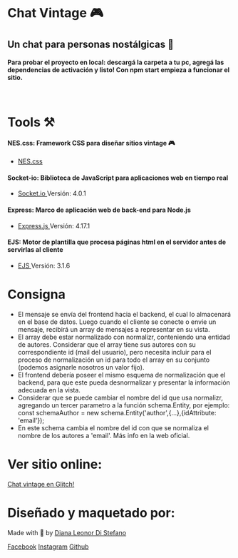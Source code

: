 # Chat Vintage 🎮
## Un chat para personas nostálgicas 💖

#### Para probar el proyecto en local: descargá la carpeta a tu pc, agregá las dependencias de activación y listo! Con npm start empieza a funcionar el sitio. 
<br>

# Tools ⚒
#### NES.css: Framework CSS para diseñar sitios vintage 🎮 
* <a href="https://nostalgic-css.github.io/NES.css/">NES.css </a>
#### Socket-io: Biblioteca de JavaScript para aplicaciones web en tiempo real
* <a href="https://socket.io/">Socket.io </a> Versión: 4.0.1
#### Express: Marco de aplicación web de back-end para Node.js
* <a href="https://expressjs.com/es/">Express.js </a> Versión: 4.17.1
#### EJS: Motor de plantilla que procesa páginas html en el servidor antes de servirlas al cliente
* <a href="https://ejs.co/">EJS </a> Versión: 3.1.6


# Consigna

<ul>
<li>El mensaje se envía del frontend hacia el backend, el cual lo almacenará en el base de datos. Luego cuando el cliente se conecte o envie un mensaje, recibirá un array de mensajes a representar en su vista.</li>
<li>El array debe estar normalizado con normalizr, conteniendo una entidad de autores. Considerar que el array tiene sus autores con su correspondiente id (mail del usuario), pero necesita incluir para el proceso de normalización un id para todo el array en su conjunto (podemos asignarle nosotros un valor fijo).</li>
<li>El frontend debería poseer el mismo esquema de normalización que el backend, para que este pueda desnormalizar y presentar la información adecuada en la vista.</li>
<li>Considerar que se puede cambiar el nombre del id que usa normalizr, agregando un tercer parametro a la función schema.Entity, por ejemplo: const schemaAuthor = new schema.Entity('author',{...},{idAttribute: 'email'});</li>
<li>En este schema cambia el nombre del id con que se normaliza el nombre de los autores a 'email'. Más info en la web oficial.</li>
</ul>

# Ver sitio online: 
<a href="https://chat-vintage.glitch.me/">Chat vintage en Glitch!</a>

# Diseñado y maquetado por:
<p>Made with 💖 by <a href="https://www.linkedin.com/in/dianaledist/">Diana Leonor Di Stefano</a></p>
<a href="https://www.facebook.com/Soy.Diana.Distefano">Facebook</a>
<a href="https://www.instagram.com/dianaledist/">Instagram</a>
<a href="https://github.com/dianaledist">Github</a>

